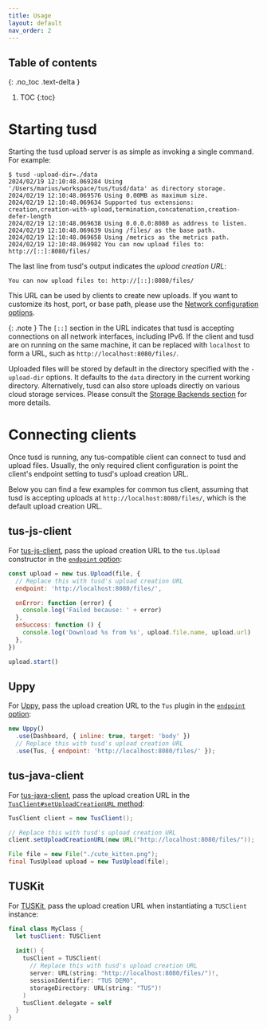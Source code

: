 ```yaml
---
title: Usage
layout: default
nav_order: 2
---
```


## Table of contents
{: .no_toc .text-delta }

1. TOC
{:toc}

# Starting tusd

Starting the tusd upload server is as simple as invoking a single command. For example:

```
$ tusd -upload-dir=./data
2024/02/19 12:10:48.069284 Using '/Users/marius/workspace/tus/tusd/data' as directory storage.
2024/02/19 12:10:48.069576 Using 0.00MB as maximum size.
2024/02/19 12:10:48.069634 Supported tus extensions: creation,creation-with-upload,termination,concatenation,creation-defer-length
2024/02/19 12:10:48.069638 Using 0.0.0.0:8080 as address to listen.
2024/02/19 12:10:48.069639 Using /files/ as the base path.
2024/02/19 12:10:48.069658 Using /metrics as the metrics path.
2024/02/19 12:10:48.069982 You can now upload files to: http://[::]:8080/files/
```

The last line from tusd's output indicates the *upload creation URL*:

```
You can now upload files to: http://[::]:8080/files/
```

This URL can be used by clients to create new uploads. If you want to customize its host, port, or base path, please use the [Network configuration options](/getting-started/configuration/#network-configuration).

{: .note }
The `[::]` section in the URL indicates that tusd is accepting connections on all network interfaces, including IPv6. If the client and tusd are on running on the same machine, it can be replaced with `localhost` to form a URL, such as `http://localhost:8080/files/`.

Uploaded files will be stored by default in the directory specified with the `-upload-dir` options. It defaults to the `data` directory in the current working directory. Alternatively, tusd can also store uploads directly on various cloud storage services. Please consult the [Storage Backends section](/storage-backends/overview/) for more details.

# Connecting clients

Once tusd is running, any tus-compatible client can connect to tusd and upload files. Usually, the only required client configuration is point the client's endpoint setting to tusd's upload creation URL.

Below you can find a few examples for common tus client, assuming that tusd is accepting uploads at `http://localhost:8080/files/`, which is the default upload creation URL.

## tus-js-client

For [tus-js-client](https://github.com/tus/tus-js-client), pass the upload creation URL to the `tus.Upload` constructor in the [`endpoint` option](https://github.com/tus/tus-js-client/blob/main/docs/api.md#endpoint):

```js
const upload = new tus.Upload(file, {
  // Replace this with tusd's upload creation URL
  endpoint: 'http://localhost:8080/files/',

  onError: function (error) {
    console.log('Failed because: ' + error)
  },
  onSuccess: function () {
    console.log('Download %s from %s', upload.file.name, upload.url)
  },
})

upload.start()
```

## Uppy


For [Uppy](https://uppy.io), pass the upload creation URL to the `Tus` plugin in the [`endpoint` option](https://uppy.io/docs/tus/#endpoint):

```js
new Uppy()
  .use(Dashboard, { inline: true, target: 'body' })
  // Replace this with tusd's upload creation URL
  .use(Tus, { endpoint: 'http://localhost:8080/files/' });
```

## tus-java-client

For [tus-java-client](https://github.com/tus/tus-java-client), pass the upload creation URL in the [`TusClient#setUploadCreationURL` method](https://javadoc.io/doc/io.tus.java.client/tus-java-client/latest/io/tus/java/client/TusClient.html):

```java
TusClient client = new TusClient();

// Replace this with tusd's upload creation URL
client.setUploadCreationURL(new URL("http://localhost:8080/files/"));

File file = new File("./cute_kitten.png");
final TusUpload upload = new TusUpload(file);
```

## TUSKit

For [TUSKit](https://github.com/tus/TUSKit), pass the upload creation URL when instantiating a `TUSClient` instance:

```swift
final class MyClass {
  let tusClient: TUSClient
  
  init() {
    tusClient = TUSClient(
      // Replace this with tusd's upload creation URL
      server: URL(string: "http://localhost:8080/files/")!,
      sessionIdentifier: "TUS DEMO",
      storageDirectory: URL(string: "TUS")!
    )
    tusClient.delegate = self
  }
}
```
